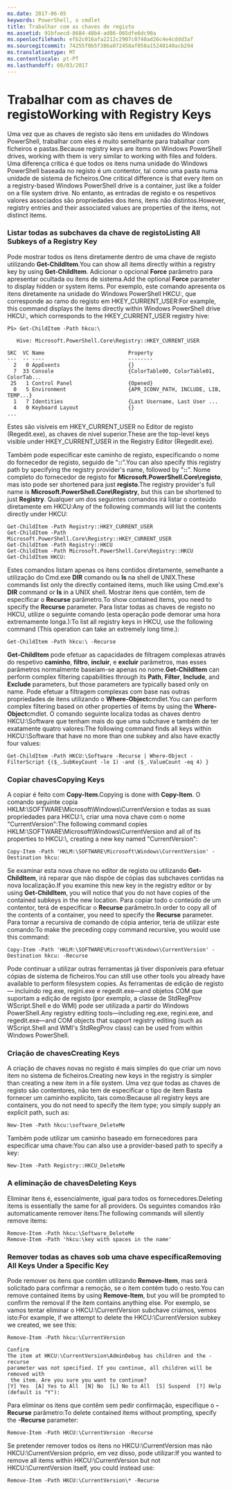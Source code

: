 ```yaml
---
ms.date: 2017-06-05
keywords: PowerShell, o cmdlet
title: Trabalhar com as chaves de registo
ms.assetid: 91bfaecd-8684-48b4-ad86-065dfe6dc90a
ms.openlocfilehash: efb2c016afa2212c2907c0740ad26c4e4cddd3af
ms.sourcegitcommit: 74255f0b5f386a072458af058a15240140acb294
ms.translationtype: MT
ms.contentlocale: pt-PT
ms.lasthandoff: 08/03/2017
---
```

# <a name="working-with-registry-keys"></a><span data-ttu-id="06d8d-103">Trabalhar com as chaves de registo</span><span class="sxs-lookup"><span data-stu-id="06d8d-103">Working with Registry Keys</span></span>
<span data-ttu-id="06d8d-104">Uma vez que as chaves de registo são itens em unidades do Windows PowerShell, trabalhar com eles é muito semelhante para trabalhar com ficheiros e pastas.</span><span class="sxs-lookup"><span data-stu-id="06d8d-104">Because registry keys are items on Windows PowerShell drives, working with them is very similar to working with files and folders.</span></span> <span data-ttu-id="06d8d-105">Uma diferença crítica é que todos os itens numa unidade do Windows PowerShell baseada no registo é um contentor, tal como uma pasta numa unidade de sistema de ficheiros.</span><span class="sxs-lookup"><span data-stu-id="06d8d-105">One critical difference is that every item on a registry-based Windows PowerShell drive is a container, just like a folder on a file system drive.</span></span> <span data-ttu-id="06d8d-106">No entanto, as entradas de registo e os respetivos valores associados são propriedades dos itens, itens não distintos.</span><span class="sxs-lookup"><span data-stu-id="06d8d-106">However, registry entries and their associated values are properties of the items, not distinct items.</span></span>

### <a name="listing-all-subkeys-of-a-registry-key"></a><span data-ttu-id="06d8d-107">Listar todas as subchaves da chave de registo</span><span class="sxs-lookup"><span data-stu-id="06d8d-107">Listing All Subkeys of a Registry Key</span></span>
<span data-ttu-id="06d8d-108">Pode mostrar todos os itens diretamente dentro de uma chave de registo utilizando **Get-ChildItem**.</span><span class="sxs-lookup"><span data-stu-id="06d8d-108">You can show all items directly within a registry key by using **Get-ChildItem**.</span></span> <span data-ttu-id="06d8d-109">Adicionar o opcional **Force** parâmetro para apresentar ocultada ou itens de sistema.</span><span class="sxs-lookup"><span data-stu-id="06d8d-109">Add the optional **Force** parameter to display hidden or system items.</span></span> <span data-ttu-id="06d8d-110">Por exemplo, este comando apresenta os itens diretamente na unidade do Windows PowerShell HKCU:, que corresponde ao ramo do registo em HKEY_CURRENT_USER:</span><span class="sxs-lookup"><span data-stu-id="06d8d-110">For example, this command displays the items directly within Windows PowerShell drive HKCU:, which corresponds to the HKEY_CURRENT_USER registry hive:</span></span>

```
PS> Get-ChildItem -Path hkcu:\

   Hive: Microsoft.PowerShell.Core\Registry::HKEY_CURRENT_USER

SKC  VC Name                           Property
---  -- ----                           --------
  2   0 AppEvents                      {}
  7  33 Console                        {ColorTable00, ColorTable01, ColorTab...
 25   1 Control Panel                  {Opened}
  0   5 Environment                    {APR_ICONV_PATH, INCLUDE, LIB, TEMP...}
  1   7 Identities                     {Last Username, Last User ...
  4   0 Keyboard Layout                {}
...
```

<span data-ttu-id="06d8d-111">Estes são visíveis em HKEY_CURRENT_USER no Editor de registo (Regedit.exe), as chaves de nível superior.</span><span class="sxs-lookup"><span data-stu-id="06d8d-111">These are the top-level keys visible under HKEY_CURRENT_USER in the Registry Editor (Regedit.exe).</span></span>

<span data-ttu-id="06d8d-112">Também pode especificar este caminho de registo, especificando o nome do fornecedor de registo, seguido de "**::**".</span><span class="sxs-lookup"><span data-stu-id="06d8d-112">You can also specify this registry path by specifying the registry provider's name, followed by "**::**".</span></span> <span data-ttu-id="06d8d-113">Nome completo do fornecedor de registo for **Microsoft.PowerShell.Core\\registo**, mas isto pode ser shortened para just **registo**.</span><span class="sxs-lookup"><span data-stu-id="06d8d-113">The registry provider's full name is **Microsoft.PowerShell.Core\\Registry**, but this can be shortened to just **Registry**.</span></span> <span data-ttu-id="06d8d-114">Qualquer um dos seguintes comandos irá listar o conteúdo diretamente em HKCU:</span><span class="sxs-lookup"><span data-stu-id="06d8d-114">Any of the following commands will list the contents directly under HKCU:</span></span>

```
Get-ChildItem -Path Registry::HKEY_CURRENT_USER
Get-ChildItem -Path Microsoft.PowerShell.Core\Registry::HKEY_CURRENT_USER
Get-ChildItem -Path Registry::HKCU
Get-ChildItem -Path Microsoft.PowerShell.Core\Registry::HKCU
Get-ChildItem HKCU:
```

<span data-ttu-id="06d8d-115">Estes comandos listam apenas os itens contidos diretamente, semelhante a utilização do Cmd.exe **DIR** comando ou **ls** na shell de UNIX.</span><span class="sxs-lookup"><span data-stu-id="06d8d-115">These commands list only the directly contained items, much like using Cmd.exe's **DIR** command or **ls** in a UNIX shell.</span></span> <span data-ttu-id="06d8d-116">Mostrar itens que contêm, tem de especificar o **Recurse** parâmetro.</span><span class="sxs-lookup"><span data-stu-id="06d8d-116">To show contained items, you need to specify the **Recurse** parameter.</span></span> <span data-ttu-id="06d8d-117">Para listar todas as chaves de registo no HKCU, utilize o seguinte comando (esta operação pode demorar uma hora extremamente longa.):</span><span class="sxs-lookup"><span data-stu-id="06d8d-117">To list all registry keys in HKCU, use the following command (This operation can take an extremely long time.):</span></span>

```
Get-ChildItem -Path hkcu:\ -Recurse
```

<span data-ttu-id="06d8d-118">**Get-ChildItem** pode efetuar as capacidades de filtragem complexas através do respetivo **caminho**, **filtro**, **incluir**, e **excluir** parâmetros, mas esses parâmetros normalmente baseiam-se apenas no nome.</span><span class="sxs-lookup"><span data-stu-id="06d8d-118">**Get-ChildItem** can perform complex filtering capabilities through its **Path**, **Filter**, **Include**, and **Exclude** parameters, but those parameters are typically based only on name.</span></span> <span data-ttu-id="06d8d-119">Pode efetuar a filtragem complexas com base nas outras propriedades de itens utilizando o **Where-Object**cmdlet.</span><span class="sxs-lookup"><span data-stu-id="06d8d-119">You can perform complex filtering based on other properties of items by using the **Where-Object**cmdlet.</span></span> <span data-ttu-id="06d8d-120">O comando seguinte localiza todas as chaves dentro HKCU:\\Software que tenham mais do que uma subchave e também de ter exatamente quatro valores:</span><span class="sxs-lookup"><span data-stu-id="06d8d-120">The following command finds all keys within HKCU:\\Software that have no more than one subkey and also have exactly four values:</span></span>

```
Get-ChildItem -Path HKCU:\Software -Recurse | Where-Object -FilterScript {($_.SubKeyCount -le 1) -and ($_.ValueCount -eq 4) }
```

### <a name="copying-keys"></a><span data-ttu-id="06d8d-121">Copiar chaves</span><span class="sxs-lookup"><span data-stu-id="06d8d-121">Copying Keys</span></span>
<span data-ttu-id="06d8d-122">A copiar é feito com **Copy-Item**.</span><span class="sxs-lookup"><span data-stu-id="06d8d-122">Copying is done with **Copy-Item**.</span></span> <span data-ttu-id="06d8d-123">O comando seguinte copia HKLM:\\SOFTWARE\\Microsoft\\Windows\\CurrentVersion e todas as suas propriedades para HKCU:\\, criar uma nova chave com o nome "CurrentVersion":</span><span class="sxs-lookup"><span data-stu-id="06d8d-123">The following command copies HKLM:\\SOFTWARE\\Microsoft\\Windows\\CurrentVersion and all of its properties to HKCU:\\, creating a new key named "CurrentVersion":</span></span>

```
Copy-Item -Path 'HKLM:\SOFTWARE\Microsoft\Windows\CurrentVersion' -Destination hkcu:
```

<span data-ttu-id="06d8d-124">Se examinar esta nova chave no editor de registo ou utilizando **Get-ChildItem**, irá reparar que não dispõe de cópias das subchaves contidas na nova localização.</span><span class="sxs-lookup"><span data-stu-id="06d8d-124">If you examine this new key in the registry editor or by using **Get-ChildItem**, you will notice that you do not have copies of the contained subkeys in the new location.</span></span> <span data-ttu-id="06d8d-125">Para copiar todo o conteúdo de um contentor, terá de especificar o **Recurse** parâmetro.</span><span class="sxs-lookup"><span data-stu-id="06d8d-125">In order to copy all of the contents of a container, you need to specify the **Recurse** parameter.</span></span> <span data-ttu-id="06d8d-126">Para tornar a recursiva de comando de cópia anterior, teria de utilizar este comando:</span><span class="sxs-lookup"><span data-stu-id="06d8d-126">To make the preceding copy command recursive, you would use this command:</span></span>

```
Copy-Item -Path 'HKLM:\SOFTWARE\Microsoft\Windows\CurrentVersion' -Destination hkcu: -Recurse
```

<span data-ttu-id="06d8d-127">Pode continuar a utilizar outras ferramentas já tiver disponíveis para efetuar cópias de sistema de ficheiros.</span><span class="sxs-lookup"><span data-stu-id="06d8d-127">You can still use other tools you already have available to perform filesystem copies.</span></span> <span data-ttu-id="06d8d-128">As ferramentas de edição de registo — incluindo reg.exe, regini.exe e regedit.exe—and objetos COM que suportam a edição de registo (por exemplo, a classe de StdRegProv WScript.Shell e do WMI) pode ser utilizada a partir do Windows PowerShell.</span><span class="sxs-lookup"><span data-stu-id="06d8d-128">Any registry editing tools—including reg.exe, regini.exe, and regedit.exe—and COM objects that support registry editing (such as WScript.Shell and WMI's StdRegProv class) can be used from within Windows PowerShell.</span></span>

### <a name="creating-keys"></a><span data-ttu-id="06d8d-129">Criação de chaves</span><span class="sxs-lookup"><span data-stu-id="06d8d-129">Creating Keys</span></span>
<span data-ttu-id="06d8d-130">A criação de chaves novas no registo é mais simples do que criar um novo item no sistema de ficheiros.</span><span class="sxs-lookup"><span data-stu-id="06d8d-130">Creating new keys in the registry is simpler than creating a new item in a file system.</span></span> <span data-ttu-id="06d8d-131">Uma vez que todas as chaves de registo são contentores, não tem de especificar o tipo de item Basta fornecer um caminho explícito, tais como:</span><span class="sxs-lookup"><span data-stu-id="06d8d-131">Because all registry keys are containers, you do not need to specify the item type; you simply supply an explicit path, such as:</span></span>

```
New-Item -Path hkcu:\software_DeleteMe
```

<span data-ttu-id="06d8d-132">Também pode utilizar um caminho baseado em fornecedores para especificar uma chave:</span><span class="sxs-lookup"><span data-stu-id="06d8d-132">You can also use a provider-based path to specify a key:</span></span>

```
New-Item -Path Registry::HKCU_DeleteMe
```

### <a name="deleting-keys"></a><span data-ttu-id="06d8d-133">A eliminação de chaves</span><span class="sxs-lookup"><span data-stu-id="06d8d-133">Deleting Keys</span></span>
<span data-ttu-id="06d8d-134">Eliminar itens é, essencialmente, igual para todos os fornecedores.</span><span class="sxs-lookup"><span data-stu-id="06d8d-134">Deleting items is essentially the same for all providers.</span></span> <span data-ttu-id="06d8d-135">Os seguintes comandos irão automaticamente remover itens:</span><span class="sxs-lookup"><span data-stu-id="06d8d-135">The following commands will silently remove items:</span></span>

```
Remove-Item -Path hkcu:\Software_DeleteMe
Remove-Item -Path 'hkcu:\key with spaces in the name'
```

### <a name="removing-all-keys-under-a-specific-key"></a><span data-ttu-id="06d8d-136">Remover todas as chaves sob uma chave específica</span><span class="sxs-lookup"><span data-stu-id="06d8d-136">Removing All Keys Under a Specific Key</span></span>
<span data-ttu-id="06d8d-137">Pode remover os itens que contêm utilizando **Remove-Item**, mas será solicitado para confirmar a remoção, se o item contém tudo o resto.</span><span class="sxs-lookup"><span data-stu-id="06d8d-137">You can remove contained items by using **Remove-Item**, but you will be prompted to confirm the removal if the item contains anything else.</span></span> <span data-ttu-id="06d8d-138">Por exemplo, se vamos tentar eliminar o HKCU:\\CurrentVersion subchave criámos, vemos isto:</span><span class="sxs-lookup"><span data-stu-id="06d8d-138">For example, if we attempt to delete the HKCU:\\CurrentVersion subkey we created, we see this:</span></span>

```
Remove-Item -Path hkcu:\CurrentVersion

Confirm
The item at HKCU:\CurrentVersion\AdminDebug has children and the -recurse
parameter was not specified. If you continue, all children will be removed with
 the item. Are you sure you want to continue?
[Y] Yes  [A] Yes to All  [N] No  [L] No to All  [S] Suspend  [?] Help
(default is "Y"):
```

<span data-ttu-id="06d8d-139">Para eliminar os itens que contêm sem pedir confirmação, especifique o **-Recurse** parâmetro:</span><span class="sxs-lookup"><span data-stu-id="06d8d-139">To delete contained items without prompting, specify the **-Recurse** parameter:</span></span>

```
Remove-Item -Path HKCU:\CurrentVersion -Recurse
```

<span data-ttu-id="06d8d-140">Se pretender remover todos os itens no HKCU:\\CurrentVersion mas não HKCU:\\CurrentVersion próprio, em vez disso, pode utilizar:</span><span class="sxs-lookup"><span data-stu-id="06d8d-140">If you wanted to remove all items within HKCU:\\CurrentVersion but not HKCU:\\CurrentVersion itself, you could instead use:</span></span>

```
Remove-Item -Path HKCU:\CurrentVersion\* -Recurse
```

